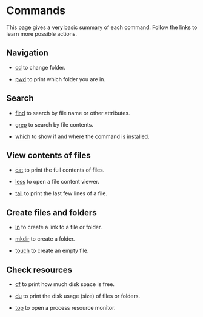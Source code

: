 # Commands

This page gives a very basic summary of each command.
Follow the links to learn more possible actions.


## Navigation

- [cd](./cd/) to change folder.

- [pwd](./pwd/) to print which folder you are in.


## Search

- [find](./find/) to search by file name or other attributes.

- [grep](./grep/) to search by file contents.

- [which](./which/) to show if and where the command is installed.


## View contents of files

- [cat](./cat/) to print the full contents of files.
 
- [less](./less/) to open a file content viewer.
 
- [tail](./tail/) to print the last few lines of a file.


## Create files and folders

- [ln](./ln/) to create a link to a file or folder.

- [mkdir](./mkdir/) to create a folder.

- [touch](./touch/) to create an empty file.


## Check resources

- [df](./df/) to print how much disk space is free.

- [du](./du/) to print the disk usage (size) of files or folders.

- [top](./top/) to open a process resource monitor.
